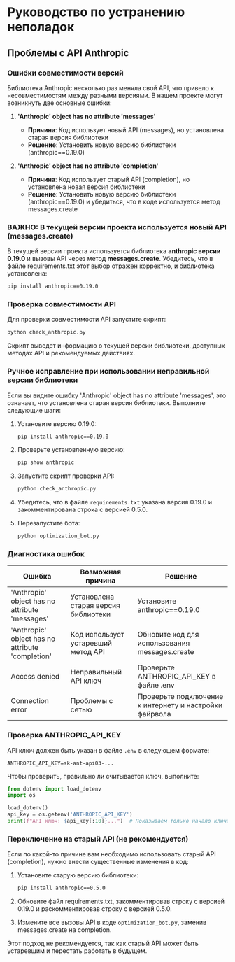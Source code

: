# Руководство по устранению неполадок

## Проблемы с API Anthropic

### Ошибки совместимости версий

Библиотека Anthropic несколько раз меняла свой API, что привело к несовместимостям между разными версиями. В нашем проекте могут возникнуть две основные ошибки:

1. **'Anthropic' object has no attribute 'messages'**
   - **Причина**: Код использует новый API (messages), но установлена старая версия библиотеки
   - **Решение**: Установить новую версию библиотеки (anthropic==0.19.0)

2. **'Anthropic' object has no attribute 'completion'**
   - **Причина**: Код использует старый API (completion), но установлена новая версия библиотеки
   - **Решение**: Установить новую версию библиотеки (anthropic==0.19.0) и убедиться, что в коде используется метод messages.create

### ВАЖНО: В текущей версии проекта используется новый API (messages.create)

В текущей версии проекта используется библиотека **anthropic версии 0.19.0** и вызовы API через метод **messages.create**. Убедитесь, что в файле requirements.txt этот выбор отражен корректно, и библиотека установлена:

```bash
pip install anthropic==0.19.0
```

### Проверка совместимости API

Для проверки совместимости API запустите скрипт:
```bash
python check_anthropic.py
```

Скрипт выведет информацию о текущей версии библиотеки, доступных методах API и рекомендуемых действиях.

### Ручное исправление при использовании неправильной версии библиотеки

Если вы видите ошибку 'Anthropic' object has no attribute 'messages', это означает, что установлена старая версия библиотеки. Выполните следующие шаги:

1. Установите версию 0.19.0:
   ```bash
   pip install anthropic==0.19.0
   ```

2. Проверьте установленную версию:
   ```bash
   pip show anthropic
   ```

3. Запустите скрипт проверки API:
   ```bash
   python check_anthropic.py
   ```

4. Убедитесь, что в файле `requirements.txt` указана версия 0.19.0 и закомментирована строка с версией 0.5.0.

5. Перезапустите бота:
   ```bash
   python optimization_bot.py
   ```

### Диагностика ошибок

| Ошибка | Возможная причина | Решение |
|--------|-------------------|---------|
| 'Anthropic' object has no attribute 'messages' | Установлена старая версия библиотеки | Установите anthropic==0.19.0 |
| 'Anthropic' object has no attribute 'completion' | Код использует устаревший метод API | Обновите код для использования messages.create |
| Access denied | Неправильный API ключ | Проверьте ANTHROPIC_API_KEY в файле .env |
| Connection error | Проблемы с сетью | Проверьте подключение к интернету и настройки файрвола |

### Проверка ANTHROPIC_API_KEY

API ключ должен быть указан в файле `.env` в следующем формате:

```
ANTHROPIC_API_KEY=sk-ant-api03-...
```

Чтобы проверить, правильно ли считывается ключ, выполните:

```python
from dotenv import load_dotenv
import os

load_dotenv()
api_key = os.getenv('ANTHROPIC_API_KEY')
print(f"API ключ: {api_key[:10]}...")  # Показываем только начало ключа для безопасности
```

### Переключение на старый API (не рекомендуется)

Если по какой-то причине вам необходимо использовать старый API (completion), нужно внести существенные изменения в код:

1. Установите старую версию библиотеки:
   ```bash
   pip install anthropic==0.5.0
   ```

2. Обновите файл requirements.txt, закомментировав строку с версией 0.19.0 и раскомментировав строку с версией 0.5.0.

3. Измените все вызовы API в коде `optimization_bot.py`, заменив messages.create на completion.

Этот подход не рекомендуется, так как старый API может быть устаревшим и перестать работать в будущем. 